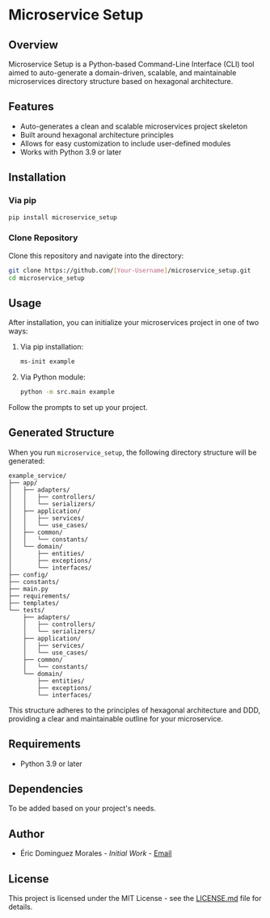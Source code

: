 # Microservice Setup

## Overview

Microservice Setup is a Python-based Command-Line Interface (CLI) tool aimed to auto-generate a domain-driven, scalable, and maintainable microservices directory structure based on hexagonal architecture. 

## Features

- Auto-generates a clean and scalable microservices project skeleton
- Built around hexagonal architecture principles
- Allows for easy customization to include user-defined modules
- Works with Python 3.9 or later

## Installation

### Via pip

```bash
pip install microservice_setup
```

### Clone Repository

Clone this repository and navigate into the directory:

```bash
git clone https://github.com/[Your-Username]/microservice_setup.git
cd microservice_setup
```

## Usage

After installation, you can initialize your microservices project in one of two ways:

1. Via pip installation:

    ```bash
    ms-init example
    ```

2. Via Python module:

    ```bash
    python -m src.main example
    ```

Follow the prompts to set up your project.

## Generated Structure

When you run `microservice_setup`, the following directory structure will be generated:

```plaintext
example_service/
├── app/
│   ├── adapters/
│   │   ├── controllers/
│   │   └── serializers/
│   ├── application/
│   │   ├── services/
│   │   └── use_cases/
│   ├── common/
│   │   └── constants/
│   └── domain/
│       ├── entities/
│       ├── exceptions/
│       └── interfaces/
├── config/
├── constants/
├── main.py
├── requirements/
├── templates/
└── tests/
    ├── adapters/
    │   ├── controllers/
    │   └── serializers/
    ├── application/
    │   ├── services/
    │   └── use_cases/
    ├── common/
    │   └── constants/
    └── domain/
        ├── entities/
        ├── exceptions/
        └── interfaces/
```

This structure adheres to the principles of hexagonal architecture and DDD, providing a clear and maintainable outline for your microservice.

## Requirements

- Python 3.9 or later

## Dependencies

To be added based on your project's needs.

## Author

- Éric Dominguez Morales - *Initial Work* - [Email](mailto:ericdominguezm@gmail.com)

## License

This project is licensed under the MIT License - see the [LICENSE.md](LICENSE) file for details.
